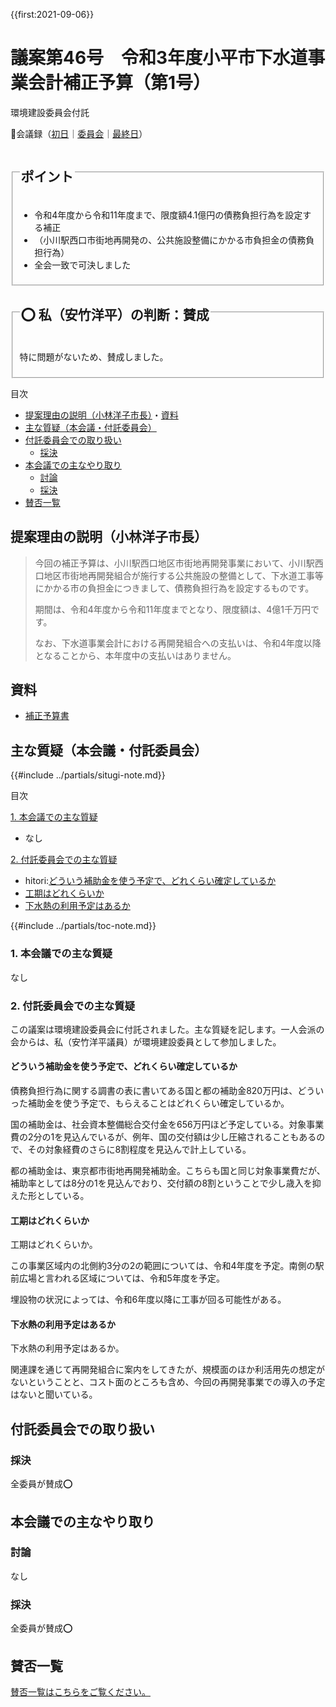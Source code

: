 {{first:2021-09-06}}

# 議案第46号　令和3年度小平市下水道事業会計補正予算（第1号）

<i class="fa fa-gavel" aria-hidden="true"></i> 環境建設委員会付託

<p id="read-kaigiroku">📄会議録（<a href="https://ssp.kaigiroku.net/tenant/kodaira/SpMinuteView.html?council_id=1240&schedule_id=2&minute_id=510&is_search=true">初日</a>｜<a href="https://ssp.kaigiroku.net/tenant/kodaira/SpMinuteView.html?council_id=1251&schedule_id=2&minute_id=9&is_search=true">委員会</a>｜<a href="https://ssp.kaigiroku.net/tenant/kodaira/SpMinuteView.html?council_id=1240&schedule_id=6&minute_id=558&is_search=true">最終日</a>）</p>

<fieldset class="pnt">
  <legend><h2>ポイント</h2></legend>

- 令和4年度から令和11年度まで、限度額4.1億円の債務負担行為を設定する補正
- （小川駅西口市街地再開発の、公共施設整備にかかる市負担金の債務負担行為）
- 全会一致で可決しました

</fieldset>

<fieldset class="sanpi">
  <legend><h2>⭕️ 私（安竹洋平）の判断：賛成</h2></legend>

特に問題がないため、賛成しました。

</fieldset>

<div class="toc">

目次

- [提案理由の説明（小林洋子市長）](#提案理由の説明小林洋子市長)・[資料](#資料)
- [主な質疑（本会議・付託委員会）](#主な質疑本会議付託委員会)
- [付託委員会での取り扱い](#付託委員会での取り扱い)
  - [採決](#採決)
- [本会議での主なやり取り](#本会議での主なやり取り)
  - [討論](#討論)
  - [採決](#採決-1)
- [賛否一覧](#賛否一覧)

</div>

## 提案理由の説明（小林洋子市長）
> 今回の補正予算は、小川駅西口地区市街地再開発事業において、小川駅西口地区市街地再開発組合が施行する公共施設の整備として、下水道工事等にかかる市の負担金につきまして、債務負担行為を設定するものです。
>
> 期間は、令和4年度から令和11年度までとなり、限度額は、4億1千万円です。
>
> なお、下水道事業会計における再開発組合への支払いは、令和4年度以降となることから、本年度中の支払いはありません。

## 資料

- [補正予算書](https://www.city.kodaira.tokyo.jp/kurashi/093/093400.html)

<div class="ippan-situgi">

## 主な質疑（本会議・付託委員会）
{{#include ../partials/situgi-note.md}}

<div class="toc">

目次

[1. 本会議での主な質疑](#1-本会議での主な質疑)

- なし

[2. 付託委員会での主な質疑](#2-付託委員会での主な質疑)

- hitori:[どういう補助金を使う予定で、どれくらい確定しているか](#どういう補助金を使う予定でどれくらい確定しているか)
- [工期はどれくらいか](#工期はどれくらいか)
- [下水熱の利用予定はあるか](#下水熱の利用予定はあるか)

{{#include ../partials/toc-note.md}}

</div>

### 1. 本会議での主な質疑
なし

### 2. 付託委員会での主な質疑
この議案は環境建設委員会に付託されました。主な質疑を記します。一人会派の会からは、私（安竹洋平議員）が環境建設委員として参加しました。

#### どういう補助金を使う予定で、どれくらい確定しているか

<div class="bln bleft yasutake" data-speaker="⭐️安竹洋平議員（一人会派の会）">

債務負担行為に関する調書の表に書いてある国と都の補助金820万円は、どういった補助金を使う予定で、もらえることはどれくらい確定しているか。

</div>

<div class="bln bright" data-speaker="下水道課長補佐（小野）">

国の補助金は、社会資本整備総合交付金を656万円ほど予定している。対象事業費の2分の1を見込んでいるが、例年、国の交付額は少し圧縮されることもあるので、その対象経費のさらに8割程度を見込んで計上している。

</div>

<div class="bln bright" data-speaker="下水道課長補佐（小野）">

都の補助金は、東京都市街地再開発補助金。こちらも国と同じ対象事業費だが、補助率としては8分の1を見込んでおり、交付額の8割ということで少し歳入を抑えた形としている。

</div>

#### 工期はどれくらいか

<div class="bln bleft" data-speaker="他会派の議員">

工期はどれくらいか。

</div>

<div class="bln bright" data-speaker="下水道課長（萩原）">

この事業区域内の北側約3分の2の範囲については、令和4年度を予定。南側の駅前広場と言われる区域については、令和5年度を予定。

</div>

<div class="bln bright" data-speaker="環境部長（田中）">

埋設物の状況によっては、令和6年度以降に工事が回る可能性がある。

</div>

#### 下水熱の利用予定はあるか

<div class="bln bleft" data-speaker="他会派の議員">

下水熱の利用予定はあるか。

</div>

<div class="bln bright" data-speaker="下水道課長（萩原）">

関連課を通じて再開発組合に案内をしてきたが、規模面のほか利活用先の想定がないということと、コスト面のところも含め、今回の再開発事業での導入の予定はないと聞いている。

</div>

</div>

## 付託委員会での取り扱い
### 採決
全委員が賛成⭕️

## 本会議での主なやり取り
### 討論
なし

### 採決
全委員が賛成⭕️

## 賛否一覧
[賛否一覧はこちらをご覧ください。](./index.md#賛否)
